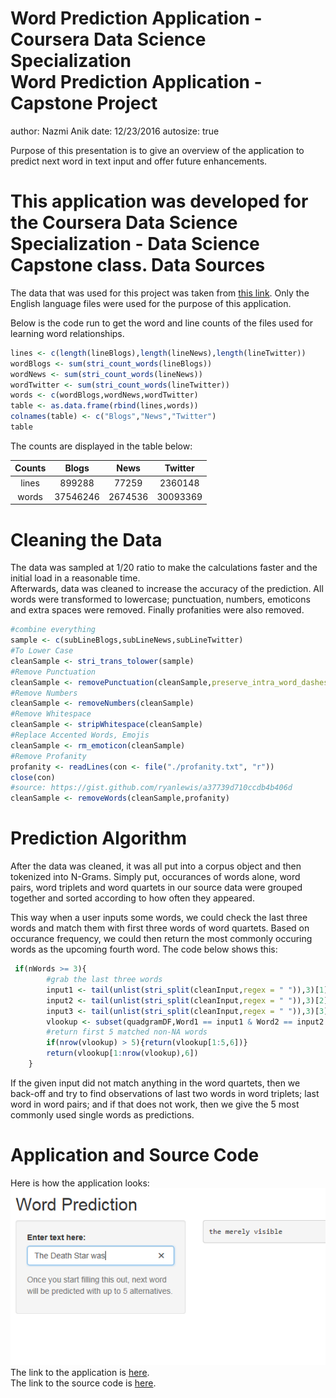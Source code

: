 Word Prediction Application - Coursera Data Science Specialization  
Word Prediction Application - Capstone Project
========================================================
author: Nazmi Anik
date: 12/23/2016
autosize: true

Purpose of this presentation is to give an overview of the application to predict next word in text input and offer future enhancements.

This application was developed for the Coursera Data Science Specialization - Data Science Capstone class.
Data Sources
========================================================

The data that was used for this project was taken from [this link]("https://d396qusza40orc.cloudfront.net/dsscapstone/dataset/Coursera-SwiftKey.zip"). Only the English language files were used for the purpose of this application.

Below is the code run to get the word and line counts of the files used for learning word relationships.  


```r
lines <- c(length(lineBlogs),length(lineNews),length(lineTwitter))
wordBlogs <- sum(stri_count_words(lineBlogs))
wordNews <- sum(stri_count_words(lineNews))
wordTwitter <- sum(stri_count_words(lineTwitter))
words <- c(wordBlogs,wordNews,wordTwitter)
table <- as.data.frame(rbind(lines,words))
colnames(table) <- c("Blogs","News","Twitter")
table
```
The counts are displayed in the table below:  

| Counts | Blogs | News | Twitter |
|:-----:|:----:|:-------:|:------:|
|   lines  |  899288  |    77259   |    2360148  |
|  words  |  37546246 |   2674536   |   30093369  |
 

Cleaning the Data
========================================================

The data was sampled at 1/20 ratio to make the calculations faster and the initial load in a reasonable time.  
Afterwards, data was cleaned to increase the accuracy of the prediction. All words were transformed to lowercase; punctuation, numbers, emoticons and extra spaces were removed. Finally profanities were also removed.  

```r
#combine everything
sample <- c(subLineBlogs,subLineNews,subLineTwitter)
#To Lower Case
cleanSample <- stri_trans_tolower(sample)
#Remove Punctuation
cleanSample <- removePunctuation(cleanSample,preserve_intra_word_dashes = TRUE)
#Remove Numbers
cleanSample <- removeNumbers(cleanSample)
#Remove Whitespace
cleanSample <- stripWhitespace(cleanSample)
#Replace Accented Words, Emojis
cleanSample <- rm_emoticon(cleanSample)
#Remove Profanity
profanity <- readLines(con <- file("./profanity.txt", "r"))
close(con)
#source: https://gist.github.com/ryanlewis/a37739d710ccdb4b406d
cleanSample <- removeWords(cleanSample,profanity)
```

Prediction Algorithm
========================================================

After the data was cleaned, it was all put into a corpus object and then tokenized into N-Grams. Simply put, occurances of words alone, word pairs, word triplets and word quartets in our source data were grouped together and sorted according to how often they appeared.  

This way when a user inputs some words, we could check the last three words and match them with first three words of word quartets. Based on occurance frequency, we could then return the most commonly occuring words as the upcoming fourth word. The code below shows this:  

```r
 if(nWords >= 3){
        #grab the last three words
        input1 <- tail(unlist(stri_split(cleanInput,regex = " ")),3)[1]
        input2 <- tail(unlist(stri_split(cleanInput,regex = " ")),3)[2]
        input3 <- tail(unlist(stri_split(cleanInput,regex = " ")),3)[3]
        vlookup <- subset(quadgramDF,Word1 == input1 & Word2 == input2 & Word3 == input3)
        #return first 5 matched non-NA words
        if(nrow(vlookup) > 5){return(vlookup[1:5,6])}
        return(vlookup[1:nrow(vlookup),6])
    }
```

If the given input did not match anything in the word quartets, then we back-off and try to find observations of last two words in word triplets; last word in word pairs; and if that does not work, then we give the 5 most commonly used single words as predictions.  

Application and Source Code
========================================================

Here is how the application looks:  
![Application Screenshot](app.png)  
The link to the application is [here]().  
The link to the source code is [here]().
